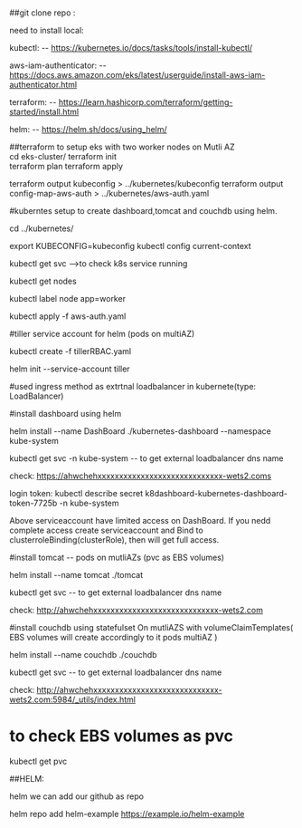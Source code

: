 #
##git clone repo :

need to install local:


kubectl:                   -- https://kubernetes.io/docs/tasks/tools/install-kubectl/

aws-iam-authenticator:    -- https://docs.aws.amazon.com/eks/latest/userguide/install-aws-iam-authenticator.html

terraform:                -- https://learn.hashicorp.com/terraform/getting-started/install.html

helm:                     -- https://helm.sh/docs/using_helm/

##terraform to setup eks with two worker nodes on Mutli AZ  
cd eks-cluster/
terraform init  
terraform plan
terraform apply


terraform output kubeconfig > ../kubernetes/kubeconfig
terraform output config-map-aws-auth > ../kubernetes/aws-auth.yaml


#kuberntes setup to create dashboard,tomcat and couchdb using helm.

cd ../kubernetes/

export KUBECONFIG=kubeconfig
kubectl config current-context

kubectl get svc -->to check k8s service running

kubectl get nodes 

kubectl label node <nodename> app=worker

kubectl apply -f aws-auth.yaml


#tiller service account for helm (pods on multiAZ)

kubectl create -f tillerRBAC.yaml

helm init --service-account tiller

#used ingress method as extrtnal loadbalancer in kubernete(type: LoadBalancer)


#install dashboard using helm

helm install --name DashBoard ./kubernetes-dashboard  --namespace kube-system

kubectl get svc -n kube-system  -- to get external loadbalancer dns name

check: https://ahwchehxxxxxxxxxxxxxxxxxxxxxxxxxxxxx-wets2.coms

login token: kubectl describe secret k8dashboard-kubernetes-dashboard-token-7725b -n kube-system
 
Above serviceaccount have limited access on DashBoard. If you nedd complete access create serviceaccount and Bind to clusterroleBinding(clusterRole), then will get full access.


#install tomcat -- pods on mutliAZs (pvc as EBS volumes)

helm install --name tomcat ./tomcat

kubectl get svc -- to get external loadbalancer dns name

check: http://ahwchehxxxxxxxxxxxxxxxxxxxxxxxxxxxxx-wets2.com



#install couchdb using statefulset On mutliAZS with volumeClaimTemplates( EBS volumes will create accordingly to it  pods multiAZ )

helm install --name couchdb ./couchdb

kubectl get svc -- to get external loadbalancer dns name

check: http://ahwchehxxxxxxxxxxxxxxxxxxxxxxxxxxxxx-wets2.com:5984/_utils/index.html



# to check EBS volumes as pvc
 kubectl get pvc

##HELM:

helm we can add our github as repo


helm repo add helm-example https://example.io/helm-example
